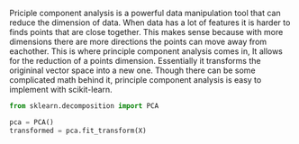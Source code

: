 Priciple component analysis is a powerful data manipulation tool that can reduce the dimension of data. When data has a lot of features it is harder to finds points that are close together. This makes sense because with more dimensions there are more directions the points can move away from eachother. This is where principle component analysis comes in, It allows for the reduction of a points dimension. Essentially it transforms the origininal vector space into a new one. Though there can be some complicated math behind it, principle component analysis is easy to implement with scikit-learn. 
```python 
from sklearn.decomposition import PCA

pca = PCA()
transformed = pca.fit_transform(X)
```

